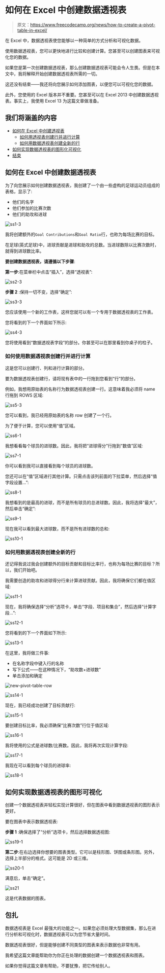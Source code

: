 # 如何在 Excel 中创建数据透视表

> 原文：<https://www.freecodecamp.org/news/how-to-create-a-pivot-table-in-excel/>

在 Excel 中，数据透视表使您能够以一种简单的方式分析和可视化数据。

使用数据透视表，您可以更快地进行比较和创建计算。您甚至可以创建图表来可视化您的数据。

如果您是第一次创建数据透视表，那么创建数据透视表可能会令人生畏。但是在本文中，我将解释开始创建数据透视表所需的一切。

这还没有结束——我还将向您展示如何添加图表，以便您可以可视化您的数据。

此外，您使用的 Excel 版本并不重要。您甚至可以在 Excel 2013 中创建数据透视表。事实上，我使用 Excel 13 为这篇文章做准备。

## 我们将涵盖的内容

*   [如何在 Excel 中创建透视表](#howtocreateapivottableinexcel)
    *   [如何用透视表创建行并进行计算](#howtocreaterowsandmakecalculationswithapivottable)
    *   [如何用数据透视表创建全新的行](#howtocreateentirelynewrowswithapivottable)
*   [如何实现数据透视表的图形化可视化](#howtoimplementgraphicalvisualizationforapivottable)
*   [结束](#wrappingup)

## 如何在 Excel 中创建数据透视表

为了向您展示如何创建数据透视表，我创建了一个由一些虚构的足球运动员组成的表格，显示了:

*   他们的名字
*   他们参加的比赛次数
*   他们的助攻和进球

![ss1-3](img/eef11ae6a74846c5115b84784414ccba.png)

我将创建额外的`Goal Contributions`和`Goal Ratio`行，也称为每场比赛的目标。

在足球(英式足球)中，进球贡献是进球和助攻的总数。当进球数除以比赛次数时，就得到进球数比率。

**要创建数据透视表，请遵循以下步骤**:

**第一步**:在菜单栏中点击“插入”，选择“透视表”:

![ss2-3](img/7cbba8316ff3cf1622907e7327bb2862.png)

**步骤 2** :保持一切不变，选择“确定”:

![ss3-3](img/9fe075ea222ba185787b2caf008bf187.png)

您应该使用一个新的工作表，这样您就可以有一个专用于数据透视表的工作表。

您将看到的下一个界面如下所示:

![ss4-3](img/28f1e1b04ae6b0d925c255141819f0ed.png)

您将使用看到“数据透视表字段”的部分。你甚至可以在那里看到你桌子的柱子。

### 如何使用数据透视表创建行并进行计算

这是您可以创建行、列和进行计算的部分。

要为数据透视表创建行，请将现有表中的一行拖到您看到“行”的部分。

例如，我想用原始表的名称行为数据透视表创建一行。这意味着我必须将 name 行拖到 ROWS 区域:

![ss5-3](img/642b55d86aa87002ad452753b660f9e0.png)

您可以看到，我已经用原始表的名称 row 创建了一个行。

为了便于计算，您可以使用“值”区域。

![ss6-1](img/bde367017510ec75286f0517317ac40b.png)

我想看看每个球员的进球数。因此，我将把“进球得分”行拖到“数值”区域:

![ss7-1](img/b5fb469215540c8fe93984a9d18b7e1e.png)

你可以看到我可以直接看到每个球员的进球数。

您还可以在“值”区域进行其他计算。只需点击该列前面的下拉菜单，然后选择“值字段设置…”:

![ss8-1](img/84d15f6662007426b42142fda2d5390b.png)

我想看到的是最高的进球，而不是所有球员的总进球数。因此，我将选择“最大”，然后单击“确定”:

![ss9-1](img/0d1614e32508327e75e511d6c2db4feb.png)

现在我可以看到最大进球数，而不是所有进球数的总和:

![ss10-1](img/c9e52d025d27a2ba3e3aabfee6e3851e.png)

### 如何用数据透视表创建全新的行

还记得我说过我会创建额外的目标贡献和目标比率行，也称为每场比赛的目标？所以，我们开始吧。

我需要创造的助攻和进球得分行来计算进球贡献。因此，我将确保它们都在值区域:

![ss11-1](img/e6002151f48fab377454b447feb16d51.png)

现在，我将确保选择“分析”选项卡，单击“字段、项目和集合”，然后选择“计算字段…”:

![ss12-1](img/1aa5a8ef005d94893cd21f0f49c57098.png)

您将看到的下一个界面如下所示:

![ss13-1](img/efa7bca8a6e340f7f8684c699ebf0ad7.png)

在这里，我将做三件事:

*   在名称字段中键入行的名称
*   写下公式——在这种情况下，“助攻数+进球数”
*   单击添加和确定

![new-pivot-table-row](img/52419556c14913695370a4ae88e51abb.png)

![ss14-1](img/da9df260e30e4f780582d69714724b6d.png)

现在，我已经成功创建了目标贡献行:

![ss15-1](img/ed1be7aae8745b97a54deb763875236e.png)

要创建目标比率，我必须确保“比赛次数”行位于值区域:

![ss16-1](img/1cf7e49feb64c9d28d7b1072aa07efcc.png)

我将使用的公式是进球数/比赛数。因此，我将再次实现计算字段:

![ss17-1](img/bd5f9a3570a74507701d483f62c54c29.png)

我现在可以看到每个球员的进球率:

![ss18-1](img/0513fef70cc3f1ac3bb765ad42d786ac.png)

## 如何实现数据透视表的图形可视化

创建一个数据透视表并轻松实现计算很好，但在图表中看到数据透视表的图形表示更好。

要在图表中表示数据透视表:

**步骤 1** :确保选择了“分析”选项卡，然后选择数据透视图:

![ss19-1](img/8b2721f92ea82991d6f976d552d22a32.png)

**第二步**:在右边选择你想要的图表类型。它可以是柱形图、饼图或条形图。另外，选择上半部分的格式。这可能是 2D 或三维。

![ss20-1](img/b474eb7e6b11f8a53c4eaea743496823.png)

满意后，单击“确定”。

![ss21](img/49b643568865c072a1dc86494cfa141a.png)

这是代表数据的图表。

## 包扎

数据透视表是 Excel 最强大的功能之一。如果您必须处理大型数据集，那么在进行分析和可视化时，数据透视表可以为您节省大量时间。

数据透视表很好，但是能够创建不同类型的图表来表示数据也非常有用。

我希望这篇文章能帮助你为你正在处理的数据创建一个数据透视表和图表。

如果你觉得这篇文章有帮助，不要犹豫，把它传给别人。